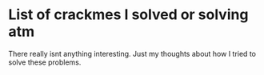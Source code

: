 # List of crackmes I solved or solving atm

There really isnt anything interesting. Just my thoughts about how I tried to
solve these problems.

